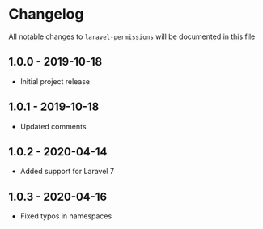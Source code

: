 # Changelog

All notable changes to `laravel-permissions` will be documented in this file

## 1.0.0 - 2019-10-18

- Initial project release

## 1.0.1 - 2019-10-18

- Updated comments

## 1.0.2 - 2020-04-14

- Added support for Laravel 7

## 1.0.3 - 2020-04-16

- Fixed typos in namespaces
